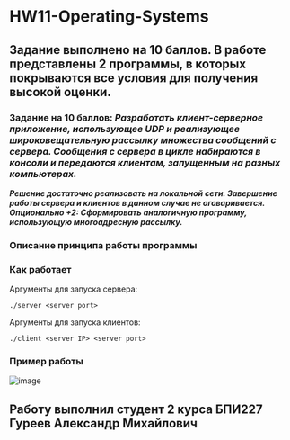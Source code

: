# HW11-Operating-Systems
## Задание выполнено на 10 баллов. В работе представлены 2 программы, в которых покрываются все условия для получения высокой оценки.
### Задание на 10 баллов: ***Разработать клиент-серверное приложение, использующее UDP и реализующее широковещательную рассылку множества сообщений с сервера. Сообщения с сервера в цикле набираются в консоли и передаются клиентам, запущенным на разных компьютерах.***  
***Решение достаточно реализовать на локальной сети. Завершение работы сервера и клиентов в данном случае не оговаривается.  
Опционально +2: Сформировать аналогичную программу, использующую многоадресную рассылку.***
### Описание принципа работы программы


### Как работает
Аргументы для запуска сервера:
```
./server <server port>
```
Аргументы для запуска клиентов:
```
./client <server IP> <server port>
```

### Пример работы
![image](https://github.com/AMGureev/HW11-Operating-Systems/assets/130486442/1dc67b78-2234-447c-9114-6c982863f834)


## Работу выполнил студент 2 курса БПИ227 Гуреев Александр Михайлович
